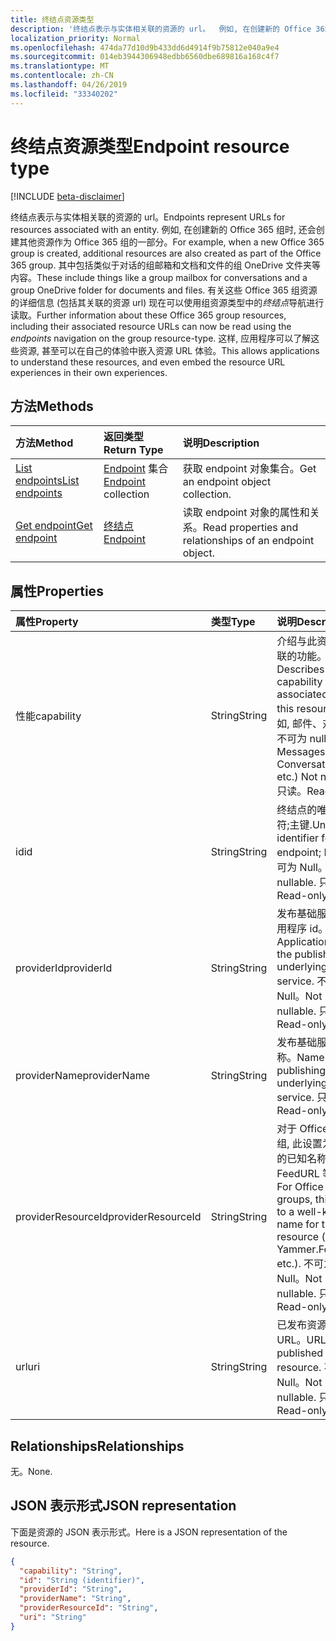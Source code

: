 ```yaml
---
title: 终结点资源类型
description: '终结点表示与实体相关联的资源的 url。  例如, 在创建新的 Office 365 组时, 还会创建其他资源作为 Office 365 组的一部分。 其中包括类似于对话的组邮箱和文档和文件的组 OneDrive 文件夹等内容。 有关这些 Office 365 组资源的详细信息 (包括其关联的资源 url) 现在可以使用组资源类型中的*终结点*导航进行读取。 这样, 应用程序可以了解这些资源, 甚至可以在自己的体验中嵌入资源 URL 体验。 '
localization_priority: Normal
ms.openlocfilehash: 474da77d10d9b433dd6d4914f9b75812e040a9e4
ms.sourcegitcommit: 014eb3944306948edbb6560dbe689816a168c4f7
ms.translationtype: MT
ms.contentlocale: zh-CN
ms.lasthandoff: 04/26/2019
ms.locfileid: "33340202"
---
```

# <a name="endpoint-resource-type"></a><span data-ttu-id="27294-107">终结点资源类型</span><span class="sxs-lookup"><span data-stu-id="27294-107">Endpoint resource type</span></span>

[!INCLUDE [beta-disclaimer](../../includes/beta-disclaimer.md)]

<span data-ttu-id="27294-108">终结点表示与实体相关联的资源的 url。</span><span class="sxs-lookup"><span data-stu-id="27294-108">Endpoints represent URLs for resources associated with an entity.</span></span>  <span data-ttu-id="27294-109">例如, 在创建新的 Office 365 组时, 还会创建其他资源作为 Office 365 组的一部分。</span><span class="sxs-lookup"><span data-stu-id="27294-109">For example, when a new Office 365 group is created, additional resources are also created as part of the Office 365 group.</span></span> <span data-ttu-id="27294-110">其中包括类似于对话的组邮箱和文档和文件的组 OneDrive 文件夹等内容。</span><span class="sxs-lookup"><span data-stu-id="27294-110">These include things like a group mailbox for conversations and a group OneDrive folder for documents and files.</span></span> <span data-ttu-id="27294-111">有关这些 Office 365 组资源的详细信息 (包括其关联的资源 url) 现在可以使用组资源类型中的*终结点*导航进行读取。</span><span class="sxs-lookup"><span data-stu-id="27294-111">Further information about these Office 365 group resources, including their associated resource URLs can now be read using the *endpoints* navigation on the group resource-type.</span></span> <span data-ttu-id="27294-112">这样, 应用程序可以了解这些资源, 甚至可以在自己的体验中嵌入资源 URL 体验。</span><span class="sxs-lookup"><span data-stu-id="27294-112">This allows applications to understand these resources, and even embed the resource URL experiences in their own experiences.</span></span> 

## <a name="methods"></a><span data-ttu-id="27294-113">方法</span><span class="sxs-lookup"><span data-stu-id="27294-113">Methods</span></span>

| <span data-ttu-id="27294-114">方法</span><span class="sxs-lookup"><span data-stu-id="27294-114">Method</span></span>           | <span data-ttu-id="27294-115">返回类型</span><span class="sxs-lookup"><span data-stu-id="27294-115">Return Type</span></span>    |<span data-ttu-id="27294-116">说明</span><span class="sxs-lookup"><span data-stu-id="27294-116">Description</span></span>|
|:---------------|:--------|:----------|
|[<span data-ttu-id="27294-117">List endpoints</span><span class="sxs-lookup"><span data-stu-id="27294-117">List endpoints</span></span>](../api/group-list-endpoints.md) |<span data-ttu-id="27294-118">[Endpoint](endpoint.md) 集合</span><span class="sxs-lookup"><span data-stu-id="27294-118">[Endpoint](endpoint.md) collection</span></span>| <span data-ttu-id="27294-119">获取 endpoint 对象集合。</span><span class="sxs-lookup"><span data-stu-id="27294-119">Get an endpoint object collection.</span></span> |
|[<span data-ttu-id="27294-120">Get endpoint</span><span class="sxs-lookup"><span data-stu-id="27294-120">Get endpoint</span></span>](../api/endpoint-get.md) | [<span data-ttu-id="27294-121">终结点</span><span class="sxs-lookup"><span data-stu-id="27294-121">Endpoint</span></span>](endpoint.md) |<span data-ttu-id="27294-122">读取 endpoint 对象的属性和关系。</span><span class="sxs-lookup"><span data-stu-id="27294-122">Read properties and relationships of an endpoint object.</span></span>|

## <a name="properties"></a><span data-ttu-id="27294-123">属性</span><span class="sxs-lookup"><span data-stu-id="27294-123">Properties</span></span>
| <span data-ttu-id="27294-124">属性</span><span class="sxs-lookup"><span data-stu-id="27294-124">Property</span></span>     | <span data-ttu-id="27294-125">类型</span><span class="sxs-lookup"><span data-stu-id="27294-125">Type</span></span>   |<span data-ttu-id="27294-126">说明</span><span class="sxs-lookup"><span data-stu-id="27294-126">Description</span></span>|
|:---------------|:--------|:----------|
| <span data-ttu-id="27294-127">性能</span><span class="sxs-lookup"><span data-stu-id="27294-127">capability</span></span>     | <span data-ttu-id="27294-128">String</span><span class="sxs-lookup"><span data-stu-id="27294-128">String</span></span>  | <span data-ttu-id="27294-129">介绍与此资源相关联的功能。</span><span class="sxs-lookup"><span data-stu-id="27294-129">Describes the capability that is associated with this resource.</span></span> <span data-ttu-id="27294-130">(例如, 邮件、对话等) 不可为 null。</span><span class="sxs-lookup"><span data-stu-id="27294-130">(e.g. Messages, Conversations, etc.)  Not nullable.</span></span> <span data-ttu-id="27294-131">只读。</span><span class="sxs-lookup"><span data-stu-id="27294-131">Read-only.</span></span> |
| <span data-ttu-id="27294-132">id</span><span class="sxs-lookup"><span data-stu-id="27294-132">id</span></span>             | <span data-ttu-id="27294-133">String</span><span class="sxs-lookup"><span data-stu-id="27294-133">String</span></span>  | <span data-ttu-id="27294-134">终结点的唯一标识符;主键.</span><span class="sxs-lookup"><span data-stu-id="27294-134">Unique identifier for the endpoint; Key.</span></span> <span data-ttu-id="27294-135">不可为 Null。</span><span class="sxs-lookup"><span data-stu-id="27294-135">Not nullable.</span></span> <span data-ttu-id="27294-136">只读。</span><span class="sxs-lookup"><span data-stu-id="27294-136">Read-only.</span></span>|
| <span data-ttu-id="27294-137">providerId</span><span class="sxs-lookup"><span data-stu-id="27294-137">providerId</span></span>     | <span data-ttu-id="27294-138">String</span><span class="sxs-lookup"><span data-stu-id="27294-138">String</span></span>  | <span data-ttu-id="27294-139">发布基础服务的应用程序 id。</span><span class="sxs-lookup"><span data-stu-id="27294-139">Application id of the publishing underlying service.</span></span> <span data-ttu-id="27294-140">不可为 Null。</span><span class="sxs-lookup"><span data-stu-id="27294-140">Not nullable.</span></span> <span data-ttu-id="27294-141">只读。</span><span class="sxs-lookup"><span data-stu-id="27294-141">Read-only.</span></span>|
| <span data-ttu-id="27294-142">providerName</span><span class="sxs-lookup"><span data-stu-id="27294-142">providerName</span></span>   | <span data-ttu-id="27294-143">String</span><span class="sxs-lookup"><span data-stu-id="27294-143">String</span></span>  | <span data-ttu-id="27294-144">发布基础服务的名称。</span><span class="sxs-lookup"><span data-stu-id="27294-144">Name of the publishing underlying service.</span></span> <span data-ttu-id="27294-145">只读。</span><span class="sxs-lookup"><span data-stu-id="27294-145">Read-only.</span></span>|
| <span data-ttu-id="27294-146">providerResourceId</span><span class="sxs-lookup"><span data-stu-id="27294-146">providerResourceId</span></span>|<span data-ttu-id="27294-147">String</span><span class="sxs-lookup"><span data-stu-id="27294-147">String</span></span>| <span data-ttu-id="27294-148">对于 Office 365 组, 此设置为资源的已知名称 (例如, FeedURL 等)。</span><span class="sxs-lookup"><span data-stu-id="27294-148">For Office 365 groups, this is set to a well-known name for the resource (e.g. Yammer.FeedURL etc.).</span></span> <span data-ttu-id="27294-149">不可为 Null。</span><span class="sxs-lookup"><span data-stu-id="27294-149">Not nullable.</span></span> <span data-ttu-id="27294-150">只读。</span><span class="sxs-lookup"><span data-stu-id="27294-150">Read-only.</span></span>|
| <span data-ttu-id="27294-151">url</span><span class="sxs-lookup"><span data-stu-id="27294-151">uri</span></span>            | <span data-ttu-id="27294-152">String</span><span class="sxs-lookup"><span data-stu-id="27294-152">String</span></span>  | <span data-ttu-id="27294-153">已发布资源的 URL。</span><span class="sxs-lookup"><span data-stu-id="27294-153">URL of the published resource.</span></span> <span data-ttu-id="27294-154">不可为 Null。</span><span class="sxs-lookup"><span data-stu-id="27294-154">Not nullable.</span></span> <span data-ttu-id="27294-155">只读。</span><span class="sxs-lookup"><span data-stu-id="27294-155">Read-only.</span></span>|

## <a name="relationships"></a><span data-ttu-id="27294-156">Relationships</span><span class="sxs-lookup"><span data-stu-id="27294-156">Relationships</span></span>

<span data-ttu-id="27294-157">无。</span><span class="sxs-lookup"><span data-stu-id="27294-157">None.</span></span>


## <a name="json-representation"></a><span data-ttu-id="27294-158">JSON 表示形式</span><span class="sxs-lookup"><span data-stu-id="27294-158">JSON representation</span></span>
<span data-ttu-id="27294-159">下面是资源的 JSON 表示形式。</span><span class="sxs-lookup"><span data-stu-id="27294-159">Here is a JSON representation of the resource.</span></span>

<!-- {
  "blockType": "resource",
  "optionalProperties": [

  ],
  "@odata.type": "microsoft.graph.endpoint"
}-->

```json
{
  "capability": "String",
  "id": "String (identifier)",
  "providerId": "String",
  "providerName": "String",
  "providerResourceId": "String",
  "uri": "String"
}

```

<!-- uuid: 8fcb5dbc-d5aa-4681-8e31-b001d5168d79
2015-10-25 14:57:30 UTC -->
<!--
{
  "type": "#page.annotation",
  "description": "Endpoint resource",
  "keywords": "",
  "section": "documentation",
  "tocPath": "",
  "suppressions": []
}
-->

